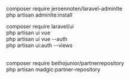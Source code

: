 composer require jeroennoten/laravel-adminlte <br>
php artisan adminlte:install<br>

composer require laravel/ui<br>
php artisan ui vue<br>
php artisan ui vue --auth<br>
php artisan ui:auth --views<br>

<br>
composer require bethojunior/partnerrepository
<br>
php artisan madgic:partner-repository

